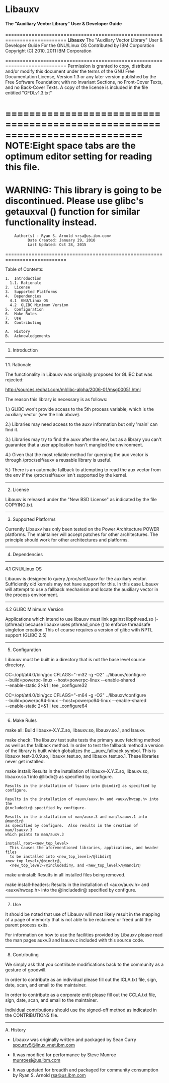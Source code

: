 # Libauxv
#### The "Auxiliary Vector Library" User & Developer Guide

===========================================================================
  **Libauxv**
    The "Auxiliary Vector Library" User & Developer Guide
    For the GNU/Linux OS
    Contributed by IBM Corporation
    Copyright (C) 2010, 2011 IBM Corporation


===========================================================================
Permission is granted to copy, distribute and/or modify this document under
the terms of the GNU Free Documentation License, Version 1.3 or any later
version published by the Free Software Foundation; with no Invariant
Sections, no Front-Cover Texts, and no Back-Cover Texts.  A copy of the
license is included in the file entitled "GFDLv1.3.txt"


===========================================================================
NOTE:Eight space tabs are the optimum editor setting for reading this file.
===========================================================================
WARNING: This library is going to be discontinued. Please use glibc's
getauxval () function for similar functionality instead.
===========================================================================

		Author(s) : Ryan S. Arnold <rsa@us.ibm.com>
		      Date Created: January 29, 2010
			  Last Updated: Oct 28, 2015

===========================================================================

Table of Contents:

	1.  Introduction
	  1.1. Rationale
	2.  License
	3.  Supported Platforms
	4.  Dependencies
	  4.1  GNU/Linux OS
	  4.2  GLIBC Minimum Version
	5.  Configuration
	6.  Make Rules
	7.  Use
	8.  Contributing

	A.  History
	B.  Acknowledgements

---------------------------------------------------------------------------
1.  Introduction

---------------------------------------------------------------------------
1.1.  Rationale

The functionality in Libauxv was originally proposed for GLIBC but was
rejected:

http://sources.redhat.com/ml/libc-alpha/2006-01/msg00051.html

The reason this library is necessary is as follows:

1.) GLIBC won't provide access to the 5th process variable, which is the
auxiliary vector (see the link above).

2.) Libraries may need access to the auxv information but only 'main' can find
it.

3.) Libraries may try to find the auxv after the env, but as a library you
can't guarantee that a user application hasn't mangled the environment.

4.) Given that the most reliable method for querying the aux vector is through
/proc/self/auxv a reusable library is useful.

5.) There is an automatic fallback to attempting to read the aux vector from
the env if the /proc/self/auxv isn't supported by the kernel.

---------------------------------------------------------------------------
2.  License

Libauxv is released under the "New BSD License" as indicated by the file
COPYING.txt.

---------------------------------------------------------------------------
3.  Supported Platforms

Currently Libauxv has only been tested on the Power Architecture POWER
platforms.  The maintainer will accept patches for other architectures.  The
principle should work for other architectures and platforms.

---------------------------------------------------------------------------
4.  Dependencies
---------------------------------------------------------------------------
4.1  GNU/Linux OS

Libauxv is designed to query /proc/self/auxv for the auxiliary vector.
Sufficiently old kernels may not have support for this.  In this case Libauxv
will attempt to use a fallback mechanism and locate the auxiliary vector in
the process environment.

---------------------------------------------------------------------------
4.2  GLIBC Minimum Version

Applications which intend to use libauxv must link against libpthread.so
(-lpthread) because libauxv uses pthread_once () to enforce threadsafe
singleton creation.  This of course requires a version of glibc with NPTL
support (GLIBC 2.5)

---------------------------------------------------------------------------
5.  Configuration

Libauxv must be built in a directory that is not the base level source
directory.

  CC=/opt/at4.0/bin/gcc CFLAGS="-m32 -g -O2" ../libauxv/configure \
  --build=powerpc-linux --host=powerpc-linux --enable-shared \
  --enable-static 2>&1 | tee _configure32

  CC=/opt/at4.0/bin/gcc CFLAGS="-m64 -g -O2" ../libauxv/configure \
  --build=powerpc64-linux --host=powerpc64-linux --enable-shared \
  --enable-static 2>&1 | tee _configure64

---------------------------------------------------------------------------
6.  Make Rules

  make all:
    Build libauxv-X.Y.Z.so, libauxv.so, libauxv.so.1, and lsauxv.

  make check:
    The libauxv test suite tests the primary auxv fetching method as well as
    the fallback method.  In order to test the fallback method a version of
    the library is built which globalizes the __auxv_fallback symbol.  This
    is libauxv_test-0.0.9.so, libauxv_test.so, and libauxv_test.so.1.  These
    libraries never get installed.

  make install:
    Results in the installation of libauxv-X.Y.Z.so, libauxv.so, libauxv.so.1
    into @libdir@ as specified by configure.

    Results in the installation of lsauxv into @bindir@ as specified by
    configure.

    Results in the installation of <auxv/auxv.h> and <auxv/hwcap.h> into the
    @includedir@ specified by configure.

    Results in the installation of man/auxv.3 and man/lsauxv.1 into @mandir@
    as specified by configure.  Also results in the creation of man/lsauxv.3
    which points to man/auxv.3

    install_root=<new_top_level>
      This causes the aforementioned libraries, applications, and header files
      to be installed into <new_top_level>/@libdir@ <new_top_level>/@bindir@,
      <new_top_level>/@includedir@, and <new_top_level>/@mandir@

  make uninstall:
    Results in all installed files being removed.

  make install-headers:
    Results in the installation of <auxv/auxv.h> and <auxv/hwcap.h> into the
    @includedir@ specified by configure.

---------------------------------------------------------------------------
7. Use

It should be noted that use of Libauxv will most likely result in the mapping
of a page of memorty that is not able to be reclaimed or freed until the
parent process exits.

For information on how to use the facilities provided by Libauxv please read
the man pages auxv.3 and lsauxv.c included with this source code.

---------------------------------------------------------------------------
8. Contributing

We simply ask that you contribute modifications back to the community as a
gesture of goodwill.

In order to contribute as an individual please fill out the ICLA.txt file,
sign, date, scan, and email to the maintainer.

In order to contribute as a corporate entit please fill out the CCLA.txt file,
sign, date, scan, and email to the maintainer.

Individual contributions should use the signed-off method as indicated in the
CONTRIBUTIONS file.

---------------------------------------------------------------------------
A. History

 - Libauxv was originally written and packaged by Sean Curry
   <spcurry5@linux.vnet.ibm.com>

 - It was modified for performance by Steve Munroe <munroesj@us.ibm.com>

 - It was updated for breadth and packaged for community consumption by Ryan
   S. Arnold <rsa@us.ibm.com>
